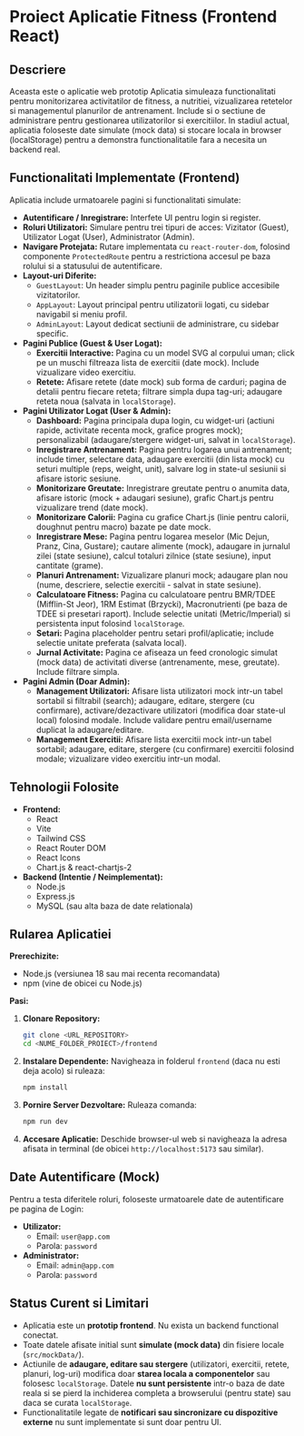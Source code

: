 # Proiect Aplicatie Fitness (Frontend React)

## Descriere

Aceasta este o aplicatie web prototip Aplicatia simuleaza functionalitati pentru monitorizarea activitatilor de fitness, a nutritiei, vizualizarea retetelor si managementul planurilor de antrenament. Include si o sectiune de administrare pentru gestionarea utilizatorilor si exercitiilor. In stadiul actual, aplicatia foloseste date simulate (mock data) si stocare locala in browser (localStorage) pentru a demonstra functionalitatile fara a necesita un backend real.

## Functionalitati Implementate (Frontend)

Aplicatia include urmatoarele pagini si functionalitati simulate:

* **Autentificare / Inregistrare:** Interfete UI pentru login si register.
* **Roluri Utilizatori:** Simulare pentru trei tipuri de acces: Vizitator (Guest), Utilizator Logat (User), Administrator (Admin).
* **Navigare Protejata:** Rutare implementata cu `react-router-dom`, folosind componente `ProtectedRoute` pentru a restrictiona accesul pe baza rolului si a statusului de autentificare.
* **Layout-uri Diferite:**
    * `GuestLayout`: Un header simplu pentru paginile publice accesibile vizitatorilor.
    * `AppLayout`: Layout principal pentru utilizatorii logati, cu sidebar navigabil si meniu profil.
    * `AdminLayout`: Layout dedicat sectiunii de administrare, cu sidebar specific.
* **Pagini Publice (Guest & User Logat):**
    * **Exercitii Interactive:** Pagina cu un model SVG al corpului uman; click pe un muschi filtreaza lista de exercitii (date mock). Include vizualizare video exercitiu.
    * **Retete:** Afisare retete (date mock) sub forma de carduri; pagina de detalii pentru fiecare reteta; filtrare simpla dupa tag-uri; adaugare reteta noua (salvata in `localStorage`).
* **Pagini Utilizator Logat (User & Admin):**
    * **Dashboard:** Pagina principala dupa login, cu widget-uri (actiuni rapide, activitate recenta mock, grafice progres mock); personalizabil (adaugare/stergere widget-uri, salvat in `localStorage`).
    * **Inregistrare Antrenament:** Pagina pentru logarea unui antrenament; include timer, selectare data, adaugare exercitii (din lista mock) cu seturi multiple (reps, weight, unit), salvare log in state-ul sesiunii si afisare istoric sesiune.
    * **Monitorizare Greutate:** Inregistrare greutate pentru o anumita data, afisare istoric (mock + adaugari sesiune), grafic Chart.js pentru vizualizare trend (date mock).
    * **Monitorizare Calorii:** Pagina cu grafice Chart.js (linie pentru calorii, doughnut pentru macro) bazate pe date mock.
    * **Inregistrare Mese:** Pagina pentru logarea meselor (Mic Dejun, Pranz, Cina, Gustare); cautare alimente (mock), adaugare in jurnalul zilei (state sesiune), calcul totaluri zilnice (state sesiune), input cantitate (grame).
    * **Planuri Antrenament:** Vizualizare planuri mock; adaugare plan nou (nume, descriere, selectie exercitii - salvat in state sesiune).
    * **Calculatoare Fitness:** Pagina cu calculatoare pentru BMR/TDEE (Mifflin-St Jeor), 1RM Estimat (Brzycki), Macronutrienti (pe baza de TDEE si presetari raport). Include selectie unitati (Metric/Imperial) si persistenta input folosind `localStorage`.
    * **Setari:** Pagina placeholder pentru setari profil/aplicatie; include selectie unitate preferata (salvata local).
    * **Jurnal Activitate:** Pagina ce afiseaza un feed cronologic simulat (mock data) de activitati diverse (antrenamente, mese, greutate). Include filtrare simpla.
* **Pagini Admin (Doar Admin):**
    * **Management Utilizatori:** Afisare lista utilizatori mock intr-un tabel sortabil si filtrabil (search); adaugare, editare, stergere (cu confirmare), activare/dezactivare utilizatori (modifica doar state-ul local) folosind modale. Include validare pentru email/username duplicat la adaugare/editare.
    * **Management Exercitii:** Afisare lista exercitii mock intr-un tabel sortabil; adaugare, editare, stergere (cu confirmare) exercitii folosind modale; vizualizare video exercitiu intr-un modal.

## Tehnologii Folosite

* **Frontend:**
    * React
    * Vite 
    * Tailwind CSS 
    * React Router DOM 
    * React Icons 
    * Chart.js & react-chartjs-2 
* **Backend (Intentie / Neimplementat):**
    * Node.js
    * Express.js
    * MySQL (sau alta baza de date relationala)


## Rularea Aplicatiei

**Prerechizite:**

* Node.js (versiunea 18 sau mai recenta recomandata)
* npm (vine de obicei cu Node.js)

**Pasi:**

1.  **Clonare Repository:**
    ```bash
    git clone <URL_REPOSITORY>
    cd <NUME_FOLDER_PROIECT>/frontend
    ```
2.  **Instalare Dependente:**
    Navigheaza in folderul `frontend` (daca nu esti deja acolo) si ruleaza:
    ```bash
    npm install
    ```
3.  **Pornire Server Dezvoltare:**
    Ruleaza comanda:
    ```bash
    npm run dev
    ```
4.  **Accesare Aplicatie:**
    Deschide browser-ul web si navigheaza la adresa afisata in terminal (de obicei `http://localhost:5173` sau similar).

## Date Autentificare (Mock)

Pentru a testa diferitele roluri, foloseste urmatoarele date de autentificare pe pagina de Login:

* **Utilizator:**
    * Email: `user@app.com`
    * Parola: `password`
* **Administrator:**
    * Email: `admin@app.com`
    * Parola: `password`

## Status Curent si Limitari

* Aplicatia este un **prototip frontend**. Nu exista un backend functional conectat.
* Toate datele afisate initial sunt **simulate (mock data)** din fisiere locale (`src/mockData/`).
* Actiunile de **adaugare, editare sau stergere** (utilizatori, exercitii, retete, planuri, log-uri) modifica doar **starea locala a componentelor** sau folosesc `localStorage`. Datele **nu sunt persistente** intr-o baza de date reala si se pierd la inchiderea completa a browserului (pentru state) sau daca se curata `localStorage`.
* Functionalitatile legate de **notificari sau sincronizare cu dispozitive externe** nu sunt implementate si sunt doar pentru UI.

